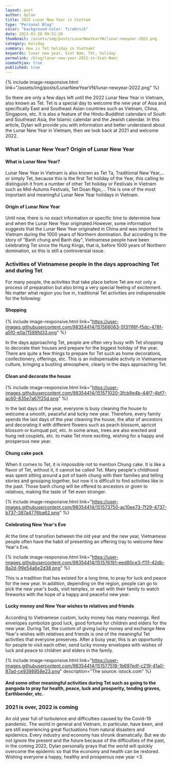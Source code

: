 ```yaml
---
layout: post
author: dylan
title: 2022 Lunar New Year in Vietnam
type: "Personal Blog"
color: "background-color: firebrick"
date: 2022-01-28 09:52:20
thumbnail: /assets/img/posts/LunarNewYearVN/lunar-newyear-2022.png
category: holiday
summary: How is Tet holiday in Vietnam?
keywords: lunar new year, Viet Nam, Tet, holiday
permalink: /blog/lunar-new-year-2022-in-Viet-Nam/
usemathjax: true
published: true
---
```


{% include image-responsive.html link="/assets/img/posts/LunarNewYearVN/lunar-newyear-2022.png" %}

So there are only a few days left until the 2022 Lunar New Year in Vietnam, also known as Tet. Tet is a special day to welcome the new year of Asia and specifically East and Southeast Asian countries such as Vietnam, China, Singapore, etc. It is also a feature of the Hindu-Buddhist calendars of South and Southeast Asia, the Islamic calendar and the Jewish calendar. In this article, Dylan will provide you with information and better understand about the Lunar New Year in Vietnam, then we look back at 2021 and welcome 2022.

### What is Lunar New Year? Origin of Lunar New Year

#### What is Lunar New Year?

Lunar New Year in Vietnam is also known as Tet Ta, Traditional New Year,... or simply Tet, because this is the first Tet holiday of the Year, this calling to distinguish it from a number of other Tet holiday or Festivals in Vietnam such as Mid-Autums Festivals, Tet Doan Ngo,... This is one of the most important and meaningful Lunar New Year holidays in Vietnam.

#### Origin of Lunar New Year

Until now, there is no exact information or specific time to determine how and when the Lunar New Year originated.However, some information suggests that the Lunar New Year originated in China and was imported to Vietnam during the 1000 years of Northern domination. But according to the story of "Banh chung and Banh day", Vietnamese people have been celebrating Tet since the Hung Kings, that is, before 1000 years of Northern domination, so this is still a controversial issue.

### Activities of Vietnamese people in the days approaching Tet and during Tet

For many people, the activities that take place before Tet are not only a process of preparation but also bring a very special feeling of excitement. No matter what region you live in, traditional Tet activities are indispensable for the following:

#### **Shopping**

{% include image-responsive.html link="https://user-images.githubusercontent.com/98354414/151566063-5f311f6f-f5dc-478f-a5f0-e0a7f589fd33.png" %}

In the days approaching Tet, people are often very busy with Tet shopping to decorate their houses and prepare for the biggest holiday of the year.
There are quite a few things to prepare for Tet such as home decorations, confectionery, offerings, etc. This is an indispensable activity in Vietnamese culture, bringing a bustling atmosphere, clearly in the days approaching Tet.

#### **Clean and decorate the house**

{% include image-responsive.html link="https://user-images.githubusercontent.com/98354414/151571020-3fcb9e4b-44f7-4bf7-ac60-835e7a67f25d.png" %}

In the last days of the year, everyone is busy cleaning the house to welcome a smooth, peaceful and lucky new year.
Therefore, every family spends the last days of the year cleaning the house, the altar of ancestors and decorating it with different flowers such as peach blossom, apricot blossom or kumquat pot, etc. In some areas, trees are also erected and hung red couplets, etc. to make Tet more exciting, wishing for a happy and prosperous new year.

#### **Chung cake pack**

When it comes to Tet, it is impossible not to mention Chung cake. It is like a flavor of Tet, without it, it cannot be called Tet. Many people's childhood was spent sitting around a pot of banh chung with their families and telling stories and gossiping together, but now it is difficult to find activities like in the past. Those banh chung will be offered to ancestors or given to relatives, making the taste of Tet even stronger.

{% include image-responsive.html link="https://user-images.githubusercontent.com/98354414/151573750-ac10ee73-7f29-4737-b737-387a4776ba62.png" %}

#### **Celebrating New Year's Eve**

At the time of transition between the old year and the new year, Vietnamese people often have the habit of presenting an offering tray to welcome New Year's Eve.

{% include image-responsive.html link="https://user-images.githubusercontent.com/98354414/151576191-eed80ce3-f111-42db-8a2d-99e54a6e2d38.png" %}

This is a tradition that has existed for a long time, to pray for luck and peace for the new year. In addition, depending on the region, people can go to pick the new year's buds, visit temples, or wait with their family to watch fireworks with the hope of a happy and peaceful new year.

#### **Lucky money and New Year wishes to relatives and friends**

According to Vietnamese custom, lucky money has many meanings. Red envelopes symbolize good luck, good fortune for children and elders for the new year.
During Tet, the custom of giving lucky money and exchange New Year's wishes with relatives and friends is one of the meaningful Tet activities that everyone preserves. After a busy year, this is an opportunity for people to visit each other, send lucky money envelopes with wishes of luck and peace to children and elders in the family.

{% include image-responsive.html link="https://user-images.githubusercontent.com/98354414/151577518-1b697edf-c219-41a0-87ad-ce9398958e23.png" description="The source: istock.com" %}

#### And some other meaningful activities during Tet such as going to the pangoda to pray for health, peace, luck and prosperity, tending graves, Earthbender, etc.


### 2021 is over, 2022 is coming

An old year full of turbulence and difficulties caused by the Covid-19 pandemic. The world in general and Vietnam, in particular, have been, and are still experiencing great fluctuations from natural disasters and epidemics. Every industry and economy has shrunk dramatically. But we do not ignore the present and the future because of the difficulties of the past, in the coming 2022, Dylan personally prays that the world will quickly overcome the epidemic so that the economy and health can be restored. Wishing everyone a happy, healthy and prosperous new year <3.













